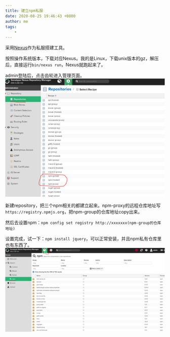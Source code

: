 ```yaml
---
title: 建立npm私服
date: 2020-08-25 19:46:43 +0800
author: me
tags:
    - 
---
```


采用[Nexus](https://help.sonatype.com/repomanager3/download/download-archives---repository-manager-3)作为私服搭建工具。

按照操作系统版本，下载对应Nexus。我的是Linux，下载unix版本的gz，解压后，直接运行`bin/nexus run`，Nexus就跑起来了。

admin登陆后，点击齿轮进入管理页面。
![图片1](_v_images/20200813164022904_24129.png)

新建repository，把三个npm相关的都建立起来。npm-proxy的远程仓库地址写`https://registry.npmjs.org`，把npm-group的仓库地址copy出来。

然后去设置npm：`npm config set registry http://xxxxxxx(npm-group的仓库地址)`

设置完成，试一下：`npm install jquery`，可以正常安装，并且npm私有仓库里也有东西了。
![图片2](_v_images/20200813164553340_4162.png)